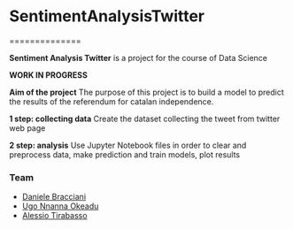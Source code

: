 # SentimentAnalysisTwitter
==============

**Sentiment Analysis Twitter** is a project for the course of Data Science

**WORK IN PROGRESS**

**Aim of the project** The purpose of this project is to build a model to predict the results of the referendum for catalan independence.

**1 step: collecting data** Create the dataset collecting the tweet from twitter web page

**2 step: analysis** Use Jupyter Notebook files in order to clear and preprocess data, make prediction and train models, plot results


### Team

- [Daniele Bracciani](https://it.linkedin.com/in/daniele-bracciani-74a64a36)
- [Ugo Nnanna Okeadu](https://it.linkedin.com/in/ugo-nnanna-okeadu-620165b8)
- [Alessio Tirabasso](https://www.linkedin.com/in/alessio-tirabasso-44a023140/)


